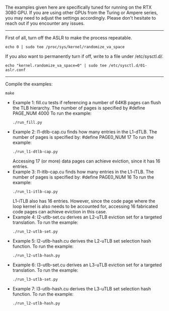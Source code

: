 The examples given here are specifically tuned for running on the RTX 3080 GPU. If you are using other GPUs from the Turing or Ampere series, you may need to adjust the settings accordingly. Please don't hesitate to reach out if you encounter any issues. 

---

First of all, turn off the ASLR to make the process repeatable.
```
echo 0 | sudo tee /proc/sys/kernel/randomize_va_space
```
If you also want to permanently turn if off, write to a file under /etc/sysctl.d/.
```
echo "kernel.randomize_va_space=0" | sudo tee /etc/sysctl.d/01-aslr.conf 
```

---

Compile the examples:

```
make
```

- Example 1: fill.cu tests if referencing a number of 64KB pages can flush the TLB hierarchy. The number of pages is specified by
  #define PAGE_NUM    4000
  To run the example:
  ```
  ./run_fill.py
  ```
- Example 2: l1-dtlb-cap.cu finds how many entries in the L1-dTLB. The number of pages is specified by: 
  #define PAGE0_NUM   17
  To run the example: 
  ```
  ./run_l1-dtlb-cap.py
  ```
  Accessing 17 (or more) data pages can achieve eviction, since it has 16 entries.
- Example 3: l1-itlb-cap.cu finds how many entries in the L1-iTLB. The number of pages is specified by:
  #define PAGE0_NUM   16
  To run the example:
  ```
  ./run_l1-itlb-cap.py
  ```
  L1-iTLB also has 16 entries. However, since the code page where the loop kernel is also needs to be accounted for, accessing 16 fabricated code pages can achieve eviction in this case.
- Example 4: l2-utlb-set.cu derives an L2-uTLB eviction set for a targeted translation.
  To run the example:
  ```
  ./run_l2-utlb-set.py
  ```
- Example 5: l2-utlb-hash.cu derives the L2-uTLB set selection hash function.
  To run the example:
  ```
  ./run_l2-utlb-hash.py
  ```
- Example 6: l3-utlb-set.cu derives an L3-uTLB eviction set for a targeted translation.
  To run the example:
  ```
  ./run_l3-utlb-set.py
  ```
- Example 7: l3-utlb-hash.cu derives the L3-uTLB set selection hash function.
  To run the example:
  ```
  ./run_l2-utlb-hash.py
  ```

